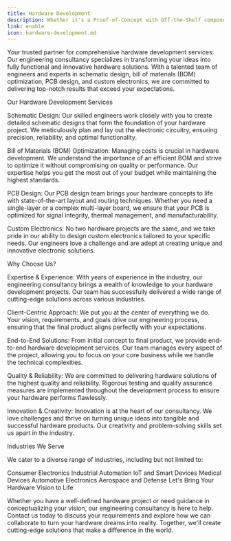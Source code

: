 ```yaml
---
title: Hardware Development
description: Whether it's a Proof-of-Concept with Off-the-Shelf components or custom electronics, we got you covered.
link: enable
icon: hardware-development.md
---
```


Your trusted partner for comprehensive hardware development services. Our engineering consultancy specializes in transforming your ideas into fully functional and innovative hardware solutions. With a talented team of engineers and experts in schematic design, bill of materials (BOM) optimization, PCB design, and custom electronics, we are committed to delivering top-notch results that exceed your expectations.

Our Hardware Development Services

Schematic Design: Our skilled engineers work closely with you to create detailed schematic designs that form the foundation of your hardware project. We meticulously plan and lay out the electronic circuitry, ensuring precision, reliability, and optimal functionality.

Bill of Materials (BOM) Optimization: Managing costs is crucial in hardware development. We understand the importance of an efficient BOM and strive to optimize it without compromising on quality or performance. Our expertise helps you get the most out of your budget while maintaining the highest standards.

PCB Design: Our PCB design team brings your hardware concepts to life with state-of-the-art layout and routing techniques. Whether you need a single-layer or a complex multi-layer board, we ensure that your PCB is optimized for signal integrity, thermal management, and manufacturability.

Custom Electronics: No two hardware projects are the same, and we take pride in our ability to design custom electronics tailored to your specific needs. Our engineers love a challenge and are adept at creating unique and innovative electronic solutions.

Why Choose Us?

Expertise & Experience: With years of experience in the industry, our engineering consultancy brings a wealth of knowledge to your hardware development projects. Our team has successfully delivered a wide range of cutting-edge solutions across various industries.

Client-Centric Approach: We put you at the center of everything we do. Your vision, requirements, and goals drive our engineering process, ensuring that the final product aligns perfectly with your expectations.

End-to-End Solutions: From initial concept to final product, we provide end-to-end hardware development services. Our team manages every aspect of the project, allowing you to focus on your core business while we handle the technical complexities.

Quality & Reliability: We are committed to delivering hardware solutions of the highest quality and reliability. Rigorous testing and quality assurance measures are implemented throughout the development process to ensure your hardware performs flawlessly.

Innovation & Creativity: Innovation is at the heart of our consultancy. We love challenges and thrive on turning unique ideas into tangible and successful hardware products. Our creativity and problem-solving skills set us apart in the industry.

Industries We Serve

We cater to a diverse range of industries, including but not limited to:

Consumer Electronics
Industrial Automation
IoT and Smart Devices
Medical Devices
Automotive Electronics
Aerospace and Defense
Let's Bring Your Hardware Vision to Life

Whether you have a well-defined hardware project or need guidance in conceptualizing your vision, our engineering consultancy is here to help. Contact us today to discuss your requirements and explore how we can collaborate to turn your hardware dreams into reality. Together, we'll create cutting-edge solutions that make a difference in the world.




